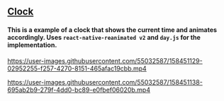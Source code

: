 ## [Clock](https://github.com/kartikeyvaish/Animations/tree/main/animations/Clock)

#### This is a example of a clock that shows the current time and animates accordingly. Uses `react-native-reanimated v2` and `day.js` for the implementation.

https://user-images.githubusercontent.com/55032587/158451129-02952255-f257-4270-8151-465afac19cbb.mp4

https://user-images.githubusercontent.com/55032587/158451138-695ab2b9-279f-4dd0-bc89-e0fbef06020b.mp4
